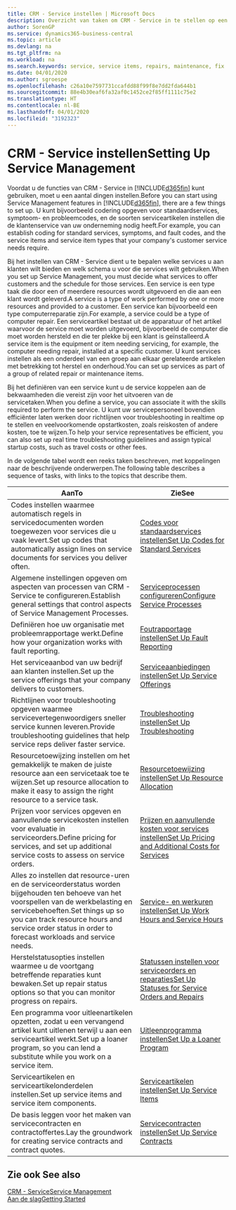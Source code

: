 ```yaml
---
title: CRM - Service instellen | Microsoft Docs
description: Overzicht van taken om CRM - Service in te stellen op een manier die past bij de manier waarop uw organisaties hun services beheren.
author: SorenGP
ms.service: dynamics365-business-central
ms.topic: article
ms.devlang: na
ms.tgt_pltfrm: na
ms.workload: na
ms.search.keywords: service, service items, repairs, maintenance, fix
ms.date: 04/01/2020
ms.author: sgroespe
ms.openlocfilehash: c26a10e7597731ccafdd88f99f8e7dd2fda644b1
ms.sourcegitcommit: 88e4b30eaf6fa32af0c1452ce2f85ff1111c75e2
ms.translationtype: HT
ms.contentlocale: nl-BE
ms.lasthandoff: 04/01/2020
ms.locfileid: "3192323"
---
```

# <a name="setting-up-service-management"></a><span data-ttu-id="578fc-103">CRM - Service instellen</span><span class="sxs-lookup"><span data-stu-id="578fc-103">Setting Up Service Management</span></span>
<span data-ttu-id="578fc-104">Voordat u de functies van CRM - Service in [!INCLUDE[d365fin](includes/d365fin_md.md)] kunt gebruiken, moet u een aantal dingen instellen.</span><span class="sxs-lookup"><span data-stu-id="578fc-104">Before you can start using Service Management features in [!INCLUDE[d365fin](includes/d365fin_md.md)], there are a few things to set up.</span></span> <span data-ttu-id="578fc-105">U kunt bijvoorbeeld codering opgeven voor standaardservices, symptoom- en probleemcodes, en de soorten serviceartikelen instellen die de klantenservice van uw onderneming nodig heeft.</span><span class="sxs-lookup"><span data-stu-id="578fc-105">For example, you can establish coding for standard services, symptoms, and fault codes, and the service items and service item types that your company's customer service needs require.</span></span>  

<span data-ttu-id="578fc-106">Bij het instellen van CRM - Service dient u te bepalen welke services u aan klanten wilt bieden en welk schema u voor die services wilt gebruiken.</span><span class="sxs-lookup"><span data-stu-id="578fc-106">When you set up Service Management, you must decide what services to offer customers and the schedule for those services.</span></span> <span data-ttu-id="578fc-107">Een service is een type taak die door een of meerdere resources wordt uitgevoerd en die aan een klant wordt geleverd.</span><span class="sxs-lookup"><span data-stu-id="578fc-107">A service is a type of work performed by one or more resources and provided to a customer.</span></span> <span data-ttu-id="578fc-108">Een service kan bijvoorbeeld een type computerreparatie zijn.</span><span class="sxs-lookup"><span data-stu-id="578fc-108">For example, a service could be a type of computer repair.</span></span> <span data-ttu-id="578fc-109">Een serviceartikel bestaat uit de apparatuur of het artikel waarvoor de service moet worden uitgevoerd, bijvoorbeeld de computer die moet worden hersteld en die ter plekke bij een klant is geïnstalleerd.</span><span class="sxs-lookup"><span data-stu-id="578fc-109">A service item is the equipment or item needing servicing, for example, the computer needing repair, installed at a specific customer.</span></span> <span data-ttu-id="578fc-110">U kunt services instellen als een onderdeel van een groep aan elkaar gerelateerde artikelen met betrekking tot herstel en onderhoud.</span><span class="sxs-lookup"><span data-stu-id="578fc-110">You can set up services as part of a group of related repair or maintenance items.</span></span>  
  
<span data-ttu-id="578fc-111">Bij het definiëren van een service kunt u de service koppelen aan de bekwaamheden die vereist zijn voor het uitvoeren van de servicetaken.</span><span class="sxs-lookup"><span data-stu-id="578fc-111">When you define a service, you can associate it with the skills required to perform the service.</span></span> <span data-ttu-id="578fc-112">U kunt uw servicepersoneel bovendien efficiënter laten werken door richtlijnen voor troubleshooting in realtime op te stellen en veelvoorkomende opstartkosten, zoals reiskosten of andere kosten, toe te wijzen.</span><span class="sxs-lookup"><span data-stu-id="578fc-112">To help your service representatives be efficient, you can also set up real time troubleshooting guidelines and assign typical startup costs, such as travel costs or other fees.</span></span>  

<span data-ttu-id="578fc-113">In de volgende tabel wordt een reeks taken beschreven, met koppelingen naar de beschrijvende onderwerpen.</span><span class="sxs-lookup"><span data-stu-id="578fc-113">The following table describes a sequence of tasks, with links to the topics that describe them.</span></span>  
  
| <span data-ttu-id="578fc-114">Aan</span><span class="sxs-lookup"><span data-stu-id="578fc-114">To</span></span> | <span data-ttu-id="578fc-115">Zie</span><span class="sxs-lookup"><span data-stu-id="578fc-115">See</span></span> |
| --- | --- |
| <span data-ttu-id="578fc-116">Codes instellen waarmee automatisch regels in servicedocumenten worden toegewezen voor services die u vaak levert.</span><span class="sxs-lookup"><span data-stu-id="578fc-116">Set up codes that automatically assign lines on service documents for services you deliver often.</span></span> |[<span data-ttu-id="578fc-117">Codes voor standaardservices instellen</span><span class="sxs-lookup"><span data-stu-id="578fc-117">Set Up Codes for Standard Services</span></span>](service-how-setup-service-coding.md)|
| <span data-ttu-id="578fc-118">Algemene instellingen opgeven om aspecten van processen van CRM - Service te configureren.</span><span class="sxs-lookup"><span data-stu-id="578fc-118">Establish general settings that control aspects of Service Management Processes.</span></span>|[<span data-ttu-id="578fc-119">Serviceprocessen configureren</span><span class="sxs-lookup"><span data-stu-id="578fc-119">Configure Service Processes</span></span>](service-setup-service-processes.md)|
| <span data-ttu-id="578fc-120">Definiëren hoe uw organisatie met probleemrapportage werkt.</span><span class="sxs-lookup"><span data-stu-id="578fc-120">Define how your organization works with fault reporting.</span></span> |[<span data-ttu-id="578fc-121">Foutrapportage instellen</span><span class="sxs-lookup"><span data-stu-id="578fc-121">Set Up Fault Reporting</span></span>](service-how-setup-fault-reporting.md) |
| <span data-ttu-id="578fc-122">Het serviceaanbod van uw bedrijf aan klanten instellen.</span><span class="sxs-lookup"><span data-stu-id="578fc-122">Set up the service offerings that your company delivers to customers.</span></span>|[<span data-ttu-id="578fc-123">Serviceaanbiedingen instellen</span><span class="sxs-lookup"><span data-stu-id="578fc-123">Set Up Service Offerings</span></span>](service-how-setup-service-offerings.md)|
| <span data-ttu-id="578fc-124">Richtlijnen voor troubleshooting opgeven waarmee servicevertegenwoordigers sneller service kunnen leveren.</span><span class="sxs-lookup"><span data-stu-id="578fc-124">Provide troubleshooting guidelines that help service reps deliver faster service.</span></span> |[<span data-ttu-id="578fc-125">Troubleshooting instellen</span><span class="sxs-lookup"><span data-stu-id="578fc-125">Set Up Troubleshooting</span></span>](service-how-setup-troubleshooting.md) |
| <span data-ttu-id="578fc-126">Resourcetoewijzing instellen om het gemakkelijk te maken de juiste resource aan een servicetaak toe te wijzen.</span><span class="sxs-lookup"><span data-stu-id="578fc-126">Set up resource allocation to make it easy to assign the right resource to a service task.</span></span> |[<span data-ttu-id="578fc-127">Resourcetoewijzing instellen</span><span class="sxs-lookup"><span data-stu-id="578fc-127">Set Up Resource Allocation</span></span>](service-how-setup-resource-allocation.md) |
| <span data-ttu-id="578fc-128">Prijzen voor services opgeven en aanvullende servicekosten instellen voor evaluatie in serviceorders.</span><span class="sxs-lookup"><span data-stu-id="578fc-128">Define pricing for services, and set up additional service costs to assess on service orders.</span></span> |[<span data-ttu-id="578fc-129">Prijzen en aanvullende kosten voor services instellen</span><span class="sxs-lookup"><span data-stu-id="578fc-129">Set Up Pricing and Additional Costs for Services</span></span>](service-how-setup-service-costs-pricing.md)|
| <span data-ttu-id="578fc-130">Alles zo instellen dat resource-uren en de serviceorderstatus worden bijgehouden ten behoeve van het voorspellen van de werkbelasting en servicebehoeften.</span><span class="sxs-lookup"><span data-stu-id="578fc-130">Set things up so you can track resource hours and service order status in order to forecast workloads and service needs.</span></span>|[<span data-ttu-id="578fc-131">Service- en werkuren instellen</span><span class="sxs-lookup"><span data-stu-id="578fc-131">Set Up Work Hours and Service Hours</span></span>](service-how-setup-work-service-hours.md)|
| <span data-ttu-id="578fc-132">Herstelstatusopties instellen waarmee u de voortgang betreffende reparaties kunt bewaken.</span><span class="sxs-lookup"><span data-stu-id="578fc-132">Set up repair status options so that you can monitor progress on repairs.</span></span> | [<span data-ttu-id="578fc-133">Statussen instellen voor serviceorders en reparaties</span><span class="sxs-lookup"><span data-stu-id="578fc-133">Set Up Statuses for Service Orders and Repairs</span></span>](service-order-repair-status.md)|
| <span data-ttu-id="578fc-134">Een programma voor uitleenartikelen opzetten, zodat u een vervangend artikel kunt uitlenen terwijl u aan een serviceartikel werkt.</span><span class="sxs-lookup"><span data-stu-id="578fc-134">Set up a loaner program, so you can lend a substitute while you work on a service item.</span></span> |[<span data-ttu-id="578fc-135">Uitleenprogramma instellen</span><span class="sxs-lookup"><span data-stu-id="578fc-135">Set Up a Loaner Program</span></span>](service-how-setup-loaner-program.md) |
| <span data-ttu-id="578fc-136">Serviceartikelen en serviceartikelonderdelen instellen.</span><span class="sxs-lookup"><span data-stu-id="578fc-136">Set up service items and service item components.</span></span> |[<span data-ttu-id="578fc-137">Serviceartikelen instellen</span><span class="sxs-lookup"><span data-stu-id="578fc-137">Set Up Service Items</span></span>](service-how-setup-service-items.md) |
| <span data-ttu-id="578fc-138">De basis leggen voor het maken van servicecontracten en contractoffertes.</span><span class="sxs-lookup"><span data-stu-id="578fc-138">Lay the groundwork for creating service contracts and contract quotes.</span></span> |[<span data-ttu-id="578fc-139">Servicecontracten instellen</span><span class="sxs-lookup"><span data-stu-id="578fc-139">Set Up Service Contracts</span></span>](service-how-setup-service-contracts.md) |

## <a name="see-also"></a><span data-ttu-id="578fc-140">Zie ook </span><span class="sxs-lookup"><span data-stu-id="578fc-140">See also</span></span>
[<span data-ttu-id="578fc-141">CRM - Service</span><span class="sxs-lookup"><span data-stu-id="578fc-141">Service Management</span></span>](service-service.md)  
[<span data-ttu-id="578fc-142">Aan de slag</span><span class="sxs-lookup"><span data-stu-id="578fc-142">Getting Started</span></span>](product-get-started.md)  
